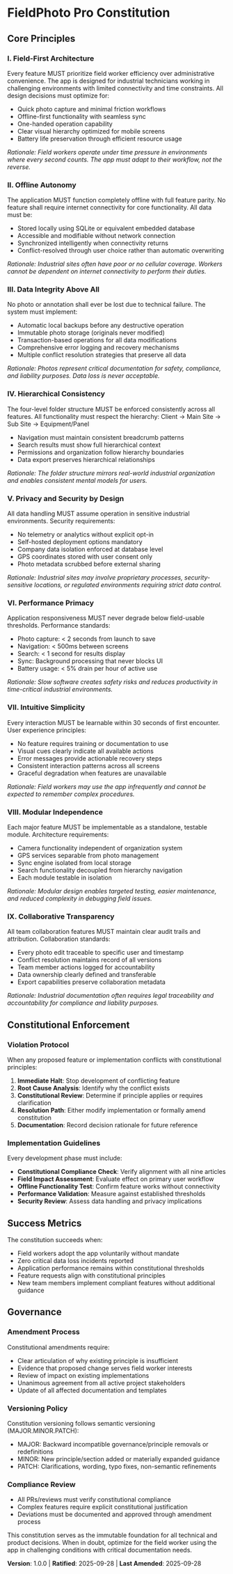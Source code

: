 <!--
Sync Impact Report
Version change: Template → 1.0.0
Modified principles: None (initial creation from template)
Added sections: All sections newly defined
Removed sections: Generic template placeholders
Templates requiring updates:
  ✅ .specify/memory/constitution.md (completed)
  ⚠ .specify/templates/plan-template.md (needs review for constitution alignment)
  ⚠ .specify/templates/spec-template.md (needs review for scope alignment)
  ⚠ .specify/templates/tasks-template.md (needs review for task categories)
Follow-up TODOs: None - all placeholders resolved
-->

# FieldPhoto Pro Constitution

## Core Principles

### I. Field-First Architecture
Every feature MUST prioritize field worker efficiency over administrative convenience. The app is designed for industrial technicians working in challenging environments with limited connectivity and time constraints. All design decisions must optimize for:
- Quick photo capture and minimal friction workflows
- Offline-first functionality with seamless sync
- One-handed operation capability
- Clear visual hierarchy optimized for mobile screens
- Battery life preservation through efficient resource usage

*Rationale: Field workers operate under time pressure in environments where every second counts. The app must adapt to their workflow, not the reverse.*

### II. Offline Autonomy
The application MUST function completely offline with full feature parity. No feature shall require internet connectivity for core functionality. All data must be:
- Stored locally using SQLite or equivalent embedded database
- Accessible and modifiable without network connection
- Synchronized intelligently when connectivity returns
- Conflict-resolved through user choice rather than automatic overwriting

*Rationale: Industrial sites often have poor or no cellular coverage. Workers cannot be dependent on internet connectivity to perform their duties.*

### III. Data Integrity Above All
No photo or annotation shall ever be lost due to technical failure. The system must implement:
- Automatic local backups before any destructive operation
- Immutable photo storage (originals never modified)
- Transaction-based operations for all data modifications
- Comprehensive error logging and recovery mechanisms
- Multiple conflict resolution strategies that preserve all data

*Rationale: Photos represent critical documentation for safety, compliance, and liability purposes. Data loss is never acceptable.*

### IV. Hierarchical Consistency
The four-level folder structure MUST be enforced consistently across all features. All functionality must respect the hierarchy: Client → Main Site → Sub Site → Equipment/Panel
- Navigation must maintain consistent breadcrumb patterns
- Search results must show full hierarchical context
- Permissions and organization follow hierarchy boundaries
- Data export preserves hierarchical relationships

*Rationale: The folder structure mirrors real-world industrial organization and enables consistent mental models for users.*

### V. Privacy and Security by Design
All data handling MUST assume operation in sensitive industrial environments. Security requirements:
- No telemetry or analytics without explicit opt-in
- Self-hosted deployment options mandatory
- Company data isolation enforced at database level
- GPS coordinates stored with user consent only
- Photo metadata scrubbed before external sharing

*Rationale: Industrial sites may involve proprietary processes, security-sensitive locations, or regulated environments requiring strict data control.*

### VI. Performance Primacy
Application responsiveness MUST never degrade below field-usable thresholds. Performance standards:
- Photo capture: < 2 seconds from launch to save
- Navigation: < 500ms between screens
- Search: < 1 second for results display
- Sync: Background processing that never blocks UI
- Battery usage: < 5% drain per hour of active use

*Rationale: Slow software creates safety risks and reduces productivity in time-critical industrial environments.*

### VII. Intuitive Simplicity
Every interaction MUST be learnable within 30 seconds of first encounter. User experience principles:
- No feature requires training or documentation to use
- Visual cues clearly indicate all available actions
- Error messages provide actionable recovery steps
- Consistent interaction patterns across all screens
- Graceful degradation when features are unavailable

*Rationale: Field workers may use the app infrequently and cannot be expected to remember complex procedures.*

### VIII. Modular Independence
Each major feature MUST be implementable as a standalone, testable module. Architecture requirements:
- Camera functionality independent of organization system
- GPS services separable from photo management
- Sync engine isolated from local storage
- Search functionality decoupled from hierarchy navigation
- Each module testable in isolation

*Rationale: Modular design enables targeted testing, easier maintenance, and reduced complexity in debugging field issues.*

### IX. Collaborative Transparency
All team collaboration features MUST maintain clear audit trails and attribution. Collaboration standards:
- Every photo edit traceable to specific user and timestamp
- Conflict resolution maintains record of all versions
- Team member actions logged for accountability
- Data ownership clearly defined and transferable
- Export capabilities preserve collaboration metadata

*Rationale: Industrial documentation often requires legal traceability and accountability for compliance and liability purposes.*

## Constitutional Enforcement

### Violation Protocol
When any proposed feature or implementation conflicts with constitutional principles:

1. **Immediate Halt**: Stop development of conflicting feature
2. **Root Cause Analysis**: Identify why the conflict exists
3. **Constitutional Review**: Determine if principle applies or requires clarification
4. **Resolution Path**: Either modify implementation or formally amend constitution
5. **Documentation**: Record decision rationale for future reference

### Implementation Guidelines
Every development phase must include:
- **Constitutional Compliance Check**: Verify alignment with all nine articles
- **Field Impact Assessment**: Evaluate effect on primary user workflow
- **Offline Functionality Test**: Confirm feature works without connectivity
- **Performance Validation**: Measure against established thresholds
- **Security Review**: Assess data handling and privacy implications

## Success Metrics

The constitution succeeds when:
- Field workers adopt the app voluntarily without mandate
- Zero critical data loss incidents reported
- Application performance remains within constitutional thresholds
- Feature requests align with constitutional principles
- New team members implement compliant features without additional guidance

## Governance

### Amendment Process
Constitutional amendments require:
- Clear articulation of why existing principle is insufficient
- Evidence that proposed change serves field worker interests
- Review of impact on existing implementations
- Unanimous agreement from all active project stakeholders
- Update of all affected documentation and templates

### Versioning Policy
Constitution versioning follows semantic versioning (MAJOR.MINOR.PATCH):
- MAJOR: Backward incompatible governance/principle removals or redefinitions
- MINOR: New principle/section added or materially expanded guidance
- PATCH: Clarifications, wording, typo fixes, non-semantic refinements

### Compliance Review
- All PRs/reviews must verify constitutional compliance
- Complex features require explicit constitutional justification
- Deviations must be documented and approved through amendment process

This constitution serves as the immutable foundation for all technical and product decisions. When in doubt, optimize for the field worker using the app in challenging conditions with critical documentation needs.

**Version**: 1.0.0 | **Ratified**: 2025-09-28 | **Last Amended**: 2025-09-28